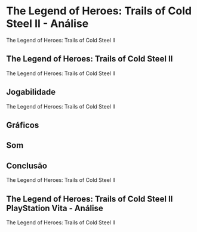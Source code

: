 ---
---

# The Legend of Heroes: Trails of Cold Steel II - Análise

The Legend of Heroes: Trails of Cold Steel II

## The Legend of Heroes: Trails of Cold Steel II

The Legend of Heroes: Trails of Cold Steel II

## Jogabilidade

The Legend of Heroes: Trails of Cold Steel II

## Gráficos


## Som

## Conclusão

The Legend of Heroes: Trails of Cold Steel II

## The Legend of Heroes: Trails of Cold Steel II PlayStation Vita - Análise

The Legend of Heroes: Trails of Cold Steel II
